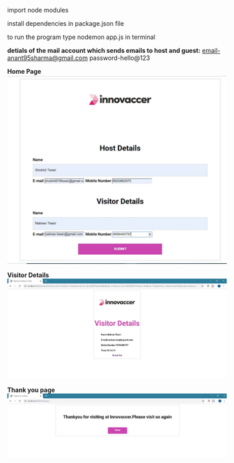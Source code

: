 import node modules

install dependencies in package.json file

to run the program type nodemon app.js in terminal


**detials of the mail account which sends emails to host and guest:**
email-anant95sharma@gmail.com
password-hello@123



**Home Page**
![alt text](https://github.com/shobhu98/Invc/blob/master/home.JPG)


**Visitor Details**
![alt_text](https://github.com/shobhu98/Invc/blob/master/visitor%20details.JPG)


**Thank you page**
![alt_text](https://github.com/shobhu98/Invc/blob/master/thankyou.JPG)

